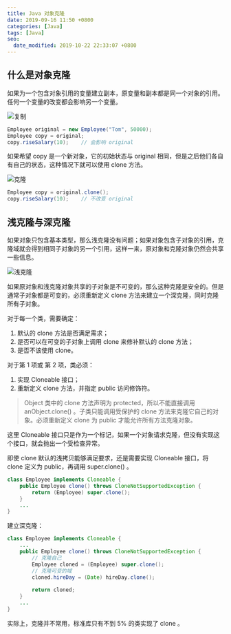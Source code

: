 ```yaml
---
title: Java 对象克隆
date: 2019-09-16 11:50 +0800
categories: [Java]
tags: [Java]
seo:
  date_modified: 2019-10-22 22:33:07 +0800
---
```


## 什么是对象克隆

如果为一个包含对象引用的变量建立副本，原变量和副本都是同一个对象的引用。任何一个变量的改变都会影响另一个变量。

![复制](https://note-and-blog.oss-cn-beijing.aliyuncs.com/java/java_copy.png)

```java
Employee original = new Employee("Tom", 50000);
Employee copy = original;
copy.riseSalary(10);	// 会影响 original
```

如果希望 copy 是一个新对象，它的初始状态与 original 相同，但是之后他们各自有自己的状态，这种情况下就可以使用 clone 方法。

![克隆](https://note-and-blog.oss-cn-beijing.aliyuncs.com/java/java_clone.png)

```java
Employee copy = original.clone();
copy.riseSalary(10);	// 不改变 original
```

## 浅克隆与深克隆

如果对象只包含基本类型，那么浅克隆没有问题；如果对象包含子对象的引用，克隆域就会得到相同子对象的另一个引用，这样一来，原对象和克隆对象仍然会共享一些信息。

![浅克隆](https://note-and-blog.oss-cn-beijing.aliyuncs.com/java/java_shallow_clone.png)

如果原对象和浅克隆对象共享的子对象是不可变的，那么这种克隆是安全的。但是通常子对象都是可变的，必须重新定义 clone 方法来建立一个深克隆，同时克隆所有子对象。

对于每一个类，需要确定：

1. 默认的 clone 方法是否满足需求；
2. 是否可以在可变的子对象上调用 clone 来修补默认的 clone 方法；
3. 是否不该使用 clone。

对于第 1 项或 第 2 项，类必须：

1. 实现 Cloneable 接口；
2. 重新定义 clone 方法，并指定 public 访问修饰符。

> Object 类中的 clone 方法声明为 protected，所以不能直接调用 anObject.clone() 。子类只能调用受保护的 clone 方法来克隆它自己的对象。必须重新定义 clone 为 public 才能允许所有方法克隆对象。

 这里 Cloneable 接口只是作为一个标记，如果一个对象请求克隆，但没有实现这个接口，就会抛出一个受检查异常。

即使 clone 默认的浅拷贝能够满足要求，还是需要实现 Cloneable 接口，将 clone 定义为 public，再调用 super.clone() 。

```java
class Employee implements Cloneable {
    public Employee clone() throws CloneNotSupportedException {
        return (Employee) super.clone();
    }
    ...
}
```

建立深克隆：

```java
class Employee implements Cloneable {
    ...
    public Employee clone() throws CloneNotSupportedException {
        // 克隆自己
        Employee cloned = (Employee) super.clone();
        // 克隆可变的域
        cloned.hireDay = (Date) hireDay.clone();
        
        return cloned;
    }
    ...
}
```

实际上，克隆并不常用，标准库只有不到 5% 的类实现了 clone 。
